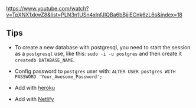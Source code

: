 https://www.youtube.com/watch?v=TpXNX1xkwZ8&list=PLN3n1USn4xlnfJIQBa6bBjjiECnk6zL6s&index=18

## Tips

- To create a new database with postgresql, you need to start the session as a `postgresql` use, like this: `sudo -i -u postgres` and then create it `createdb DATABASE_NAME`.

- Config password to `postgres` user with: `ALTER USER postgres WITH PASSWORD 'Your_Awesome_Password';`

- Add with [heroku](https://www.youtube.com/watch?v=qQAozc1MkdU&list=PLN3n1USn4xlnfJIQBa6bBjjiECnk6zL6s&index=15)

- Add with [Netlify](https://www.youtube.com/watch?v=FiU3SHEaFwk&list=PLN3n1USn4xlnfJIQBa6bBjjiECnk6zL6s&index=16)